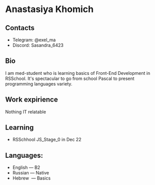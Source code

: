 # Anastasiya Khomich

## Contacts
* Telegram: @exel_ma
* Discord: Sasandra_6423

## Bio
I am med-student who is learning basics of Front-End Development in RSSchool. It's spectacular to go from school Pascal to present programming languages variety.

## Work expirience
Nothing IT relatable

## Learning
* RSSchhool JS_Stage_0 in Dec 22

## Languages:
* English — B2
* Russian — Native
* Hebrew  — Basics